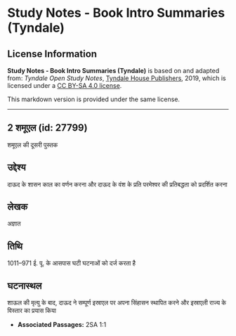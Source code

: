 # Study Notes - Book Intro Summaries (Tyndale)

## License Information

**Study Notes - Book Intro Summaries (Tyndale)** is based on and adapted from: _Tyndale Open Study Notes_, [Tyndale House Publishers](https://tyndaleopenresources.com/), 2019, which is licensed under a [CC BY-SA 4.0 license](https://creativecommons.org/licenses/by-sa/4.0/legalcode.en).

This markdown version is provided under the same license.



--------------------------------

## 2 शमूएल (id: 27799)

शमूएल की दूसरी पुस्तक

उद्देश्य
--------

दाऊद के शासन काल का वर्णन करना और दाऊद के वंश के प्रति परमेश्वर की प्रतिबद्धता को प्रदर्शित करना

लेखक
----

अज्ञात

तिथि
----

1011–971 ई. पू. के आसपास घटी घटनाओं को दर्ज करता है

घटनास्थल
--------

शाऊल की मृत्यु के बाद, दाऊद ने सम्पूर्ण इस्राएल पर अपना सिंहासन स्थापित करने और इस्राएली राज्य के विस्तार का प्रयास किया

* **Associated Passages:** 2SA 1:1

